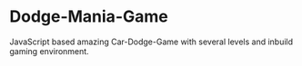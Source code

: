 # Dodge-Mania-Game
JavaScript based amazing Car-Dodge-Game with several levels and inbuild gaming environment.
